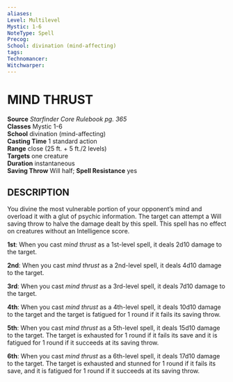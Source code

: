 ```yaml
---
aliases: 
Level: Multilevel
Mystic: 1-6
NoteType: Spell
Precog: 
School: divination (mind-affecting) 
tags: 
Technomancer: 
Witchwarper: 
---
```

# MIND THRUST

**Source** _Starfinder Core Rulebook pg. 365_  
**Classes** Mystic 1-6  
**School** divination (mind-affecting)  
**Casting Time** 1 standard action  
**Range** close (25 ft. + 5 ft./2 levels)  
**Targets** one creature  
**Duration** instantaneous  
**Saving Throw** Will half; **Spell Resistance** yes

## DESCRIPTION

You divine the most vulnerable portion of your opponent’s mind and overload it with a glut of psychic information. The target can attempt a Will saving throw to halve the damage dealt by this spell. This spell has no effect on creatures without an Intelligence score.

**1st**: When you cast _mind thrust_ as a 1st-level spell, it deals 2d10 damage to the target.

**2nd**: When you cast _mind thrust_ as a 2nd-level spell, it deals 4d10 damage to the target.

**3rd**: When you cast _mind thrust_ as a 3rd-level spell, it deals 7d10 damage to the target.

**4th**: When you cast _mind thrust_ as a 4th-level spell, it deals 10d10 damage to the target and the target is fatigued for 1 round if it fails its saving throw.

**5th**: When you cast _mind thrust_ as a 5th-level spell, it deals 15d10 damage to the target. The target is exhausted for 1 round if it fails its save and it is fatigued for 1 round if it succeeds at its saving throw.

**6th**: When you cast _mind thrust_ as a 6th-level spell, it deals 17d10 damage to the target. The target is exhausted and stunned for 1 round if it fails its save, and it is fatigued for 1 round if it succeeds at its saving throw.